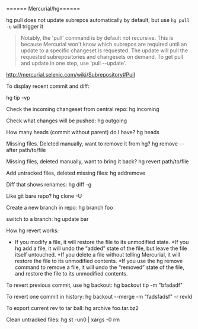 ====== Mercurial/hg======

hg pull does not update subrepos automatically by default, but use `hg pull -u` will trigger it

>Notably, the 'pull' command is by default not recursive. This is because Mercurial won't know which subrepos are required until an update to a specific changeset is requested. The update will pull the requested subrepositories and changesets on demand. To get pull and update in one step, use 'pull --update'.

http://mercurial.selenic.com/wiki/Subrepository#Pull

To display recent commit and diff:

  hg tip -vp
  
Check the incoming changeset from central repo:
  hg incoming

Check what changes will be pushed:
  hg outgoing
  
How many heads (commit without parent) do I have?
  hg heads
  
Missing files. Deleted manually, want to remove it from hg?
  hg remove --after path/to/file

Missing files, deleted manually, want to bring it back?
  hg revert path/to/file
  
Add untracked files, deleted missing files:
  hg addremove
  
Diff that shows renames:
  hg diff -g
  
Like git bare repo?
  hg clone -U
  
Create a new branch in repo:
  hg branch foo

switch to a branch:
  hg update bar
  
How hg revert works:
  * If you modify a file, it will restore the file to its unmodified state.
  *If you hg add a file, it will undo the “added” state of the file, but leave the file itself untouched.
  *If you delete a file without telling Mercurial, it will restore the file to its unmodified contents.
  *If you use the hg remove command to remove a file, it will undo the “removed” state of the file, and restore the file to its unmodified contents.

To revert previous commit, use hg backout:
  hg backout tip -m "bfadadf"
  
To revert one commit in history:
  hg backout --merge -m "fadsfadsf" -r revId
  
To export current rev to tar ball:
  hg archive foo.tar.bz2
  
Clean untracked files:
  hg st -un0 | xargs -0 rm
